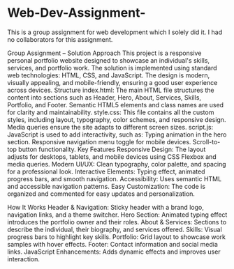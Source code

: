 # Web-Dev-Assignment-
This is a group assignment for web development which I solely did it. I had no collaborators for this assignment.

Group Assignment – Solution Approach
This project is a responsive personal portfolio website designed to showcase an individual's skills, services, and portfolio work. The solution is implemented using standard web technologies: HTML, CSS, and JavaScript. The design is modern, visually appealing, and mobile-friendly, ensuring a good user experience across devices.
Structure
index.html: The main HTML file structures the content into sections such as Header, Hero, About, Services, Skills, Portfolio, and Footer. Semantic HTML5 elements and class names are used for clarity and maintainability.
style.css: This file contains all the custom styles, including layout, typography, color schemes, and responsive design. Media queries ensure the site adapts to different screen sizes.
script.js: JavaScript is used to add interactivity, such as:
Typing animation in the hero section.
Responsive navigation menu toggle for mobile devices.
Scroll-to-top button functionality.
Key Features
Responsive Design: The layout adjusts for desktops, tablets, and mobile devices using CSS Flexbox and media queries.
Modern UI/UX: Clean typography, color palette, and spacing for a professional look.
Interactive Elements: Typing effect, animated progress bars, and smooth navigation.
Accessibility: Uses semantic HTML and accessible navigation patterns.
Easy Customization: The code is organized and commented for easy updates and personalization.

How It Works
Header & Navigation: Sticky header with a brand logo, navigation links, and a theme switcher.
Hero Section: Animated typing effect introduces the portfolio owner and their roles.
About & Services: Sections to describe the individual, their biography, and services offered.
Skills: Visual progress bars to highlight key skills.
Portfolio: Grid layout to showcase work samples with hover effects.
Footer: Contact information and social media links.
JavaScript Enhancements: Adds dynamic effects and improves user interaction.

